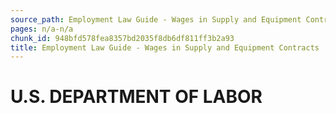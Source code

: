```yaml
---
source_path: Employment Law Guide - Wages in Supply and Equipment Contracts.md
pages: n/a-n/a
chunk_id: 948bfd578fea8357bd2035f8db6df811ff3b2a93
title: Employment Law Guide - Wages in Supply and Equipment Contracts
---
```

# U.S. DEPARTMENT OF LABOR
